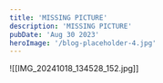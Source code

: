 ```yaml
---
title: 'MISSING PICTURE'
description: 'MISSING PICTURE'
pubDate: 'Aug 30 2023'
heroImage: '/blog-placeholder-4.jpg'
---
```

![[IMG_20241018_134528_152.jpg]]
